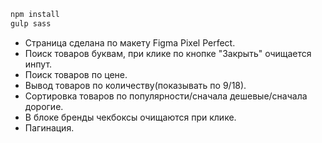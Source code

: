 ```bash 
npm install
gulp sass
```
* Страница сделана по макету Figma Pixel Perfect.
* Поиск товаров буквам, при клике по кнопке "Закрыть" очищается инпут.
* Поиск товаров по цене.
* Вывод товаров по количеству(показывать по 9/18).
* Сортировка товаров по популярности/сначала дешевые/сначала дорогие.
* В блоке бренды чекбоксы очищаются при клике.
* Пагинация.
